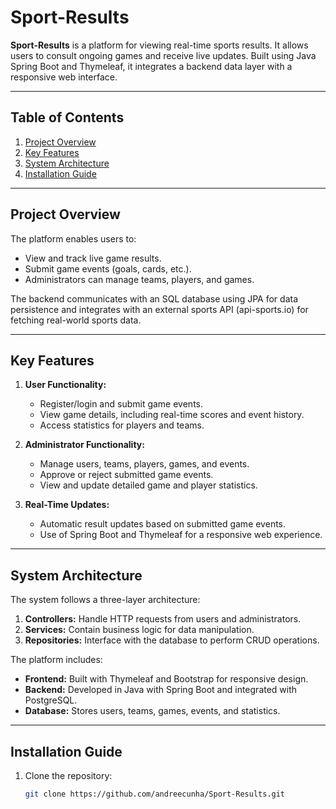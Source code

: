 # Sport-Results

**Sport-Results** is a platform for viewing real-time sports results. It allows users to consult ongoing games and receive live updates. Built using Java Spring Boot and Thymeleaf, it integrates a backend data layer with a responsive web interface.

---

## Table of Contents
1. [Project Overview](#project-overview)
2. [Key Features](#key-features)
3. [System Architecture](#system-architecture)
4. [Installation Guide](#installation-guide)

---

## Project Overview

The platform enables users to:
- View and track live game results.
- Submit game events (goals, cards, etc.).
- Administrators can manage teams, players, and games.

The backend communicates with an SQL database using JPA for data persistence and integrates with an external sports API (api-sports.io) for fetching real-world sports data.

---

## Key Features

1. **User Functionality:**
   - Register/login and submit game events.
   - View game details, including real-time scores and event history.
   - Access statistics for players and teams.

2. **Administrator Functionality:**
   - Manage users, teams, players, games, and events.
   - Approve or reject submitted game events.
   - View and update detailed game and player statistics.

3. **Real-Time Updates:**
   - Automatic result updates based on submitted game events.
   - Use of Spring Boot and Thymeleaf for a responsive web experience.

---

## System Architecture

The system follows a three-layer architecture:
1. **Controllers:** Handle HTTP requests from users and administrators.
2. **Services:** Contain business logic for data manipulation.
3. **Repositories:** Interface with the database to perform CRUD operations.

The platform includes:
- **Frontend:** Built with Thymeleaf and Bootstrap for responsive design.
- **Backend:** Developed in Java with Spring Boot and integrated with PostgreSQL.
- **Database:** Stores users, teams, games, events, and statistics.

---

## Installation Guide

1. Clone the repository:
   ```bash
   git clone https://github.com/andreecunha/Sport-Results.git

